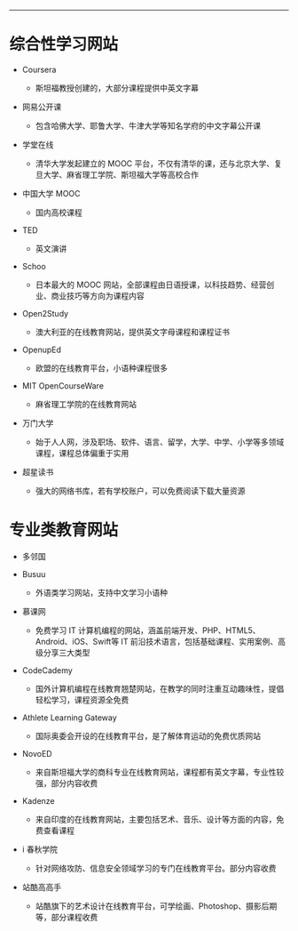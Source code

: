 ---

# 综合性学习网站

* Coursera

  * 斯坦福教授创建的，大部分课程提供中英文字幕
* 网易公开课

  * 包含哈佛大学、耶鲁大学、牛津大学等知名学府的中文字幕公开课
* 学堂在线

  * 清华大学发起建立的 MOOC 平台，不仅有清华的课，还与北京大学、复旦大学、麻省理工学院、斯坦福大学等高校合作
* 中国大学 MOOC

  * 国内高校课程
* TED

  * 英文演讲
* Schoo

  * 日本最大的 MOOC 网站，全部课程由日语授课，以科技趋势、经营创业、商业技巧等方向为课程内容
* Open2Study

  * 澳大利亚的在线教育网站，提供英文字母课程和课程证书
* OpenupEd

  * 欧盟的在线教育平台，小语种课程很多
* MIT OpenCourseWare

  * 麻省理工学院的在线教育网站
* 万门大学

  * 始于人人网，涉及职场、软件、语言、留学，大学、中学、小学等多领域课程，课程总体偏重于实用
* 超星读书

  * 强大的网络书库，若有学校账户，可以免费阅读下载大量资源

# 专业类教育网站

* 多邻国
* Busuu

  * 外语类学习网站，支持中文学习小语种
* 慕课网

  * 免费学习 IT 计算机编程的网站，涵盖前端开发、PHP、HTML5、Android、iOS、Swift等 IT 前沿技术语言，包括基础课程、实用案例、高级分享三大类型
* CodeCademy

  * 国外计算机编程在线教育翘楚网站，在教学的同时注重互动趣味性，提倡轻松学习，课程资源全免费
* Athlete Learning Gateway

  * 国际奥委会开设的在线教育平台，是了解体育运动的免费优质网站
* NovoED

  * 来自斯坦福大学的商科专业在线教育网站，课程都有英文字幕，专业性较强，部分内容收费
* Kadenze

  * 来自印度的在线教育网站，主要包括艺术、音乐、设计等方面的内容，免费查看课程

* i 春秋学院

  * 针对网络攻防、信息安全领域学习的专门在线教育平台。部分内容收费
* 站酷高高手

  * 站酷旗下的艺术设计在线教育平台，可学绘画、Photoshop、摄影后期等，部分课程收费
